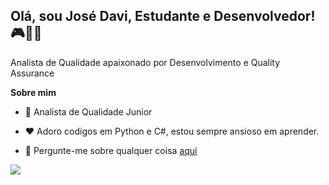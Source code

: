 ## Olá, sou José Davi, Estudante e Desenvolvedor! 🎮👾🦾

Analista de Qualidade apaixonado por Desenvolvimento e Quality Assurance

**Sobre mim**

- 💼 Analista de Qualidade Junior

- ❤️ Adoro codigos em Python e C#, estou sempre ansioso em aprender.

- 💬 Pergunte-me sobre qualquer coisa [aqui](https://github.com/StrJosedavi/StrJosedavi/issues)

<picture>
<source
  srcset="https://github-readme-stats.vercel.app/api/top-langs/?username=StrJosedavi&layout=compact"
  media="(prefers-color-scheme: dark)"
/>
<source
  srcset="https://github-readme-stats.vercel.app/api?username=StrJosedavi&show_icons=true"
  media="(prefers-color-scheme: dark), (prefers-color-scheme: no-preference)"
/>
<img src="https://github-readme-stats.vercel.app/api?username=StrJoseDavi&show_icons=true" />
</picture>



